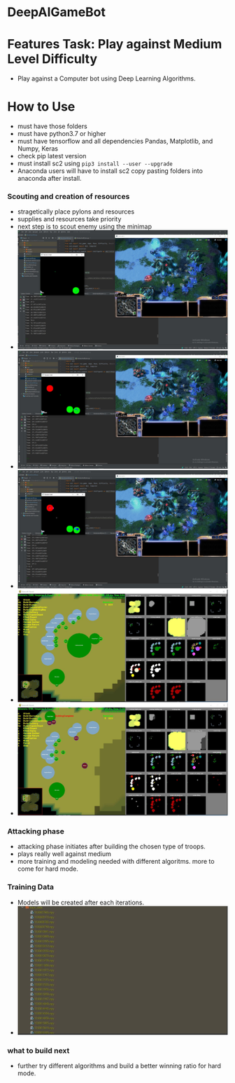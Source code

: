 # DeepAIGameBot

# Features Task: Play against Medium Level Difficulty
- Play against a Computer bot using Deep Learning Algorithms.

# How to Use
- must have those folders
- must have python3.7 or higher
- must have tensorflow and all dependencies Pandas, Matplotlib, and Numpy, Keras
- check pip latest version
- must install sc2 using
    `pip3 install --user --upgrade`
- Anaconda users will have to install sc2 copy pasting folders into anaconda after install.

### Scouting and creation of resources
- stragetically place pylons and resources 
- supplies and resources take priority
- next step is to scout enemy using the minimap
- ![](/Public/scouting.JPG)
- ![](/Public/scouting2.JPG)
- ![](/Public/scouting3.JPG)
- ![](/Public/sc2Image1.JPG)
- ![](/Public/sc2Image2.JPG)

### Attacking phase 
- attacking phase initiates after building the chosen type of troops.
- plays really well against medium
- more training and modeling needed with different algoritms. more to come for hard mode.

### Training Data 
- Models will be created after each iterations.
- ![](/Public/traindata.JPG)
### what to build next 
- further try different algorithms and build a better winning ratio for hard mode.


